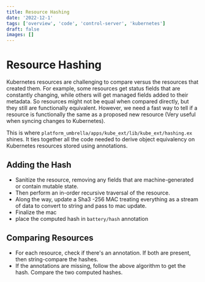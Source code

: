 ```yaml
---
title: Resource Hashing
date: '2022-12-1'
tags: ['overview', 'code', 'control-server', 'kubernetes']
draft: false
images: []
---
```


# Resource Hashing

Kubernetes resources are challenging to compare versus the resources that
created them. For example, some resources get status fields that are constantly
changing, while others will get managed fields added to their metadata. So
resources might not be equal when compared directly, but they still are
functionally equivalent. However, we need a fast way to tell if a resource is
functionally the same as a proposed new resource (Very useful when syncing
changes to Kubernetes).

This is where `platform_umbrella/apps/kube_ext/lib/kube_ext/hashing.ex` shines.
It ties together all the code needed to derive object equivalency on Kubernetes
resources stored using annotations.

## Adding the Hash

- Sanitize the resource, removing any fields that are machine-generated or
  contain mutable state.
- Then perform an in-order recursive traversal of the resource.
- Along the way, update a Sha3 -256 MAC treating everything as a stream of data
  to convert to string and pass to mac update.
- Finalize the mac
- place the computed hash in `battery/hash` annotation

## Comparing Resources

- For each resource, check if there's an annotation. If both are present, then
  string-compare the hashes.
- If the annotations are missing, follow the above algorithm to get the hash.
  Compare the two computed hashes.
